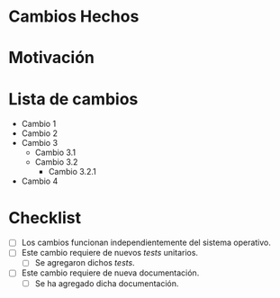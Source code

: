 # Cambios Hechos

<!-- Explicación breve de los cambios hechos en general. -->

# Motivación

<!-- Explicación breve de por qué el nuevo cambio es beneficioso al proyecto. -->

# Lista de cambios

<!-- Lista con los cambios en detalle. Si los cambios son muy numerosos, no hace falta que
     la lista sea exhaustiva, pero debe incluir los puntos más importantes. -->

* Cambio 1
* Cambio 2
* Cambio 3
    - Cambio 3.1
    - Cambio 3.2
        * Cambio 3.2.1
* Cambio 4

# Checklist

* [ ] Los cambios funcionan independientemente del sistema operativo.
* [ ] Este cambio requiere de nuevos _tests_ unitarios.
    - [ ] Se agregaron dichos _tests_.
* [ ] Este cambio requiere de nueva documentación.
    - [ ] Se ha agregado dicha documentación.

